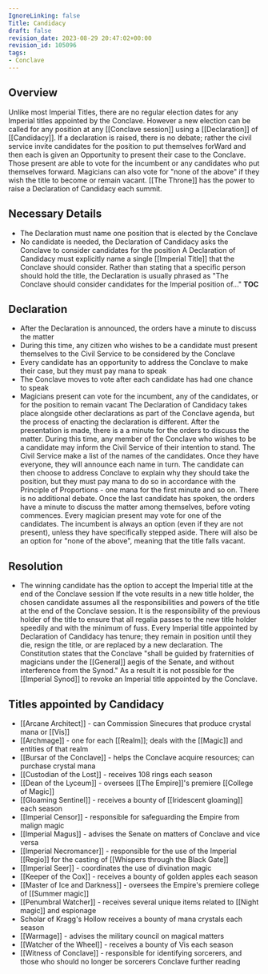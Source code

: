 ```yaml
---
IgnoreLinking: false
Title: Candidacy
draft: false
revision_date: 2023-08-29 20:47:02+00:00
revision_id: 105096
tags:
- Conclave
---
```


## Overview
Unlike most Imperial Titles, there are no regular election dates for any Imperial titles appointed by the Conclave. However a new election can be called for any position at any [[Conclave session]] using a [[Declaration]] of [[Candidacy]]. If a declaration is raised, there is no debate; rather the civil service invite candidates for the position to put themselves forWard and then each is given an Opportunity to present their case to the Conclave.
Those present are able to vote for the incumbent or any candidates who put themselves forward. Magicians can also vote for "none of the above" if they wish the title to become or remain vacant.
[[The Throne]] has the power to raise a Declaration of Candidacy each summit.
## Necessary Details
* The Declaration must name one position that is elected by the Conclave
* No candidate is needed, the Declaration of Candidacy asks the Conclave to consider candidates for the position
A Declaration of Candidacy must explicitly name a single [[Imperial Title]] that the Conclave should consider. Rather than stating that a specific person should hold the title, the Declaration is usually phrased as "The Conclave should consider candidates for the Imperial position of..."
__TOC__
## Declaration
* After the Declaration is announced, the orders have a minute to discuss the matter
* During this time, any citizen who wishes to be a candidate must present themselves to the Civil Service to be considered by the Conclave
* Every candidate has an opportunity to address the Conclave to make their case, but they must pay mana to speak
* The Conclave moves to vote after each candidate has had one chance to speak
* Magicians present can vote for the incumbent, any of the candidates, or for the position to remain vacant
The Declaration of Candidacy takes place alongside other declarations as part of the Conclave agenda, but the process of enacting the declaration is different. After the presentation is made, there is a a minute for the orders to discuss the matter. During this time, any member of the Conclave who wishes to be a candidate may inform the Civil Service of their intention to stand.
The Civil Service make a list of the names of the candidates. Once they have everyone, they will announce each name in turn. The candidate can then choose to address Conclave to explain why they should take the position, but they must pay mana to do so in accordance with the Principle of Proportions - one mana for the first minute and so on.
There is no additional debate. Once the last candidate has spoken, the orders have a minute to discuss the matter among themselves, before voting commences. Every magician present may vote for one of the candidates. The incumbent is always an option (even if they are not present), unless they have specifically stepped aside. There will also be an option for "none of the above", meaning that the title falls vacant.
## Resolution
* The winning candidate has the option to accept the Imperial title at the end of the Conclave session
If the vote results in a new title holder, the chosen candidate assumes all the responsibilities and powers of the title at the end of the Conclave session. It is the responsibility of the previous holder of the title to ensure that all regalia passes to the new title holder speedily and with the minimum of fuss.
Every Imperial title appointed by Declaration of Candidacy has tenure; they remain in position until they die, resign the title, or are replaced by a new declaration. The Constitution states that the Conclave "shall be guided by fraternities of magicians under the [[General]] aegis of the Senate, and without interference from the Synod." As a result it is not possible for the [[Imperial Synod]] to revoke an Imperial title appointed by the Conclave.
## Titles appointed by Candidacy
* [[Arcane Architect]] - can Commission Sinecures that produce crystal mana or [[Vis]]
* [[Archmage]] - one for each [[Realm]]; deals with the [[Magic]] and entities of that realm
* [[Bursar of the Conclave]] - helps the Conclave acquire resources; can purchase crystal mana
* [[Custodian of the Lost]] - receives 108 rings each season
* [[Dean of the Lyceum]] - oversees [[The Empire]]'s premiere [[College of Magic]]
* [[Gloaming Sentinel]] - receives a bounty of [[Iridescent gloaming]] each season
* [[Imperial Censor]] - responsible for safeguarding the Empire from malign magic
* [[Imperial Magus]] - advises the Senate on matters of Conclave and vice versa
* [[Imperial Necromancer]] - responsible for the use of the Imperial [[Regio]] for the casting of [[Whispers through the Black Gate]]
* [[Imperial Seer]] - coordinates the use of divination magic
* [[Keeper of the Cox]] - receives a bounty of golden apples each season
* [[Master of Ice and Darkness]] - oversees the Empire's premiere college of [[Summer magic]]
* [[Penumbral Watcher]] - receives several unique items related to [[Night magic]] and espionage
* Scholar of Kragg's Hollow receives a bounty of mana crystals each season
* [[Warmage]] - advises the military council on magical matters
* [[Watcher of the Wheel]] - receives a bounty of Vis each season
* [[Witness of Conclave]] - responsible for identifying sorcerers, and those who should no longer be sorcerers
Conclave further reading